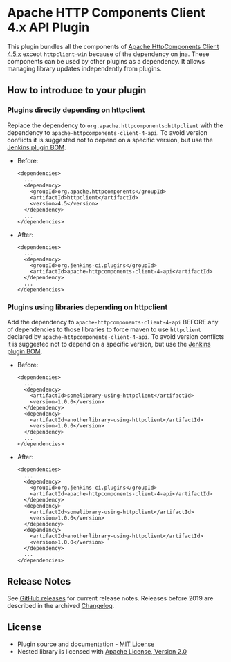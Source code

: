 # Apache HTTP Components Client 4.x API Plugin

This plugin bundles all the components of [Apache HttpComponents Client 4.5.x](https://hc.apache.org/httpcomponents-client-4.5.x/index.html) except `httpclient-win` because of the dependency on jna.
These components can be used by other plugins as a dependency.
It allows managing library updates independently from plugins.

## How to introduce to your plugin

### Plugins directly depending on httpclient

Replace the dependency to `org.apache.httpcomponents:httpclient` with the dependency to `apache-httpcomponents-client-4-api`.
To avoid version conflicts it is suggested not to depend on a specific version, but use the [Jenkins plugin BOM](https://github.com/jenkinsci/bom#readme).

* Before:
    ```
    <dependencies>
      ...
      <dependency>
        <groupId>org.apache.httpcomponents</groupId>
        <artifactId>httpclient</artifactId>
        <version>4.5</version>
      </dependency>
      ...
    </dependencies>
    ```
* After:
    ```
    <dependencies>
      ...
      <dependency>
        <groupId>org.jenkins-ci.plugins</groupId>
        <artifactId>apache-httpcomponents-client-4-api</artifactId>
      </dependency>
      ...
    </dependencies>
    ```

### Plugins using libraries depending on httpclient

Add the dependency to `apache-httpcomponents-client-4-api` BEFORE any of dependencies to those libraries to force maven to use `httpclient` declared by `apache-httpcomponents-client-4-api`.
To avoid version conflicts it is suggested not to depend on a specific version, but use the [Jenkins plugin BOM](https://github.com/jenkinsci/bom#readme).

* Before:
    ```
    <dependencies>
      ...
      <dependency>
        <artifactId>somelibrary-using-httpclient</artifactId>
        <version>1.0.0</version>
      </dependency>
      <dependency>
        <artifactId>anotherlibrary-using-httpclient</artifactId>
        <version>1.0.0</version>
      </dependency>
      ...
    </dependencies>
    ```
* After:
    ```
    <dependencies>
      ...
      <dependency>
        <groupId>org.jenkins-ci.plugins</groupId>
        <artifactId>apache-httpcomponents-client-4-api</artifactId>
      </dependency>
      <dependency>
        <artifactId>somelibrary-using-httpclient</artifactId>
        <version>1.0.0</version>
      </dependency>
      <dependency>
        <artifactId>anotherlibrary-using-httpclient</artifactId>
        <version>1.0.0</version>
      </dependency>
      ...
    </dependencies>
    ```

## Release Notes

See [GitHub releases](https://github.com/jenkinsci/apache-httpcomponents-client-4-api-plugin/releases) for current release notes.
Releases before 2019 are described in the archived [Changelog](https://github.com/jenkinsci/apache-httpcomponents-client-4-api-plugin/blob/apache-httpcomponents-client-4-api-4.5.5-2.0/CHANGELOG.md).

## License

* Plugin source and documentation - [MIT License](http://opensource.org/licenses/MIT)
* Nested library is licensed with [Apache License, Version 2.0](http://www.apache.org/licenses/)
